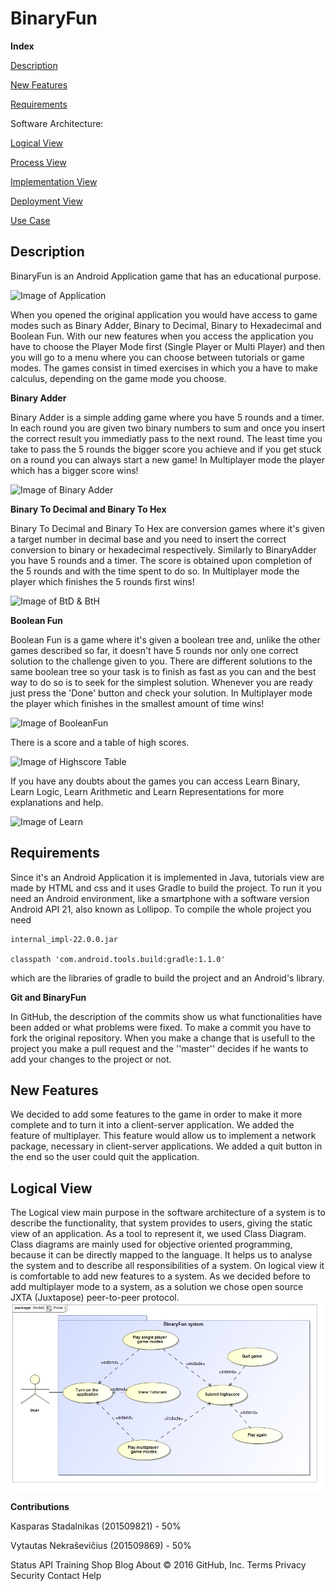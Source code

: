 
<h1>BinaryFun</h1>

**Index**

[Description](#description)

[New Features](#new-features) 

[Requirements](#requirements)

 
Software Architecture:
 
  [Logical View](#logical-view)
 
 [Process View](#process-view)
	 
 [Implementation View](#implementation-view)
	 
 [Deployment View](#deployment-view)
	 
 [Use Case](#use-case)
 

## Description
BinaryFun is an Android Application game that has an educational purpose.

![Image of Application](http://imageshack.com/a/img922/580/9fKEHJ.png)

When you opened the original application you would have access to game modes such as Binary Adder, Binary to Decimal, Binary to Hexadecimal and Boolean Fun. With our new features when you access the application you have to choose the Player Mode first (Single Player or Multi Player) and then you will go to a menu where you can choose between tutorials or game modes.
The games consist in timed exercises in which you a have to make calculus, depending on the game mode you choose. 


**Binary Adder**

Binary Adder is a simple adding game where you have 5 rounds and a timer. 
In each round you are given two binary numbers to sum and once you insert the correct result you immediatly pass to the next round.
The least time you take to pass the 5 rounds the bigger score you achieve and if you get stuck on a round you can always start a new game!
In Multiplayer mode the player which has a bigger score wins!

![Image of Binary Adder](http://imageshack.com/a/img921/6862/9FkPuk.png)


**Binary To Decimal and Binary To Hex**

Binary To Decimal and Binary To Hex are conversion games where it's given a target number in decimal base and you need to insert the correct conversion to binary or hexadecimal respectively. 
Similarly to BinaryAdder you have 5 rounds and a timer. The score is obtained upon completion of the 5 rounds and with the time spent to do so.
In Multiplayer mode the player which finishes the 5 rounds first wins!

![Image of BtD & BtH](http://s33.postimg.org/exyegt66n/Deepin_Screenshot20160528190542.png)


**Boolean Fun**

Boolean Fun is a game where it's given a boolean tree and, unlike the other games described so far, it doesn't have 5 rounds nor only one correct solution to the challenge given to you. 
There are different solutions to the same boolean tree so your task is to finish as fast as you can and the best way to do so is to seek for the simplest solution. Whenever you are ready just press the 'Done' button and check your solution.
In Multiplayer mode the player which finishes in the smallest amount of time wins!

![Image of BooleanFun](http://s33.postimg.org/nkyqscdqn/Deepin_Screenshot20160327134109.png)


There is a score and a table of high scores.

![Image of Highscore Table](http://imageshack.com/a/img922/6553/I1QOQ2.png)


If you have any doubts about the games you can access Learn Binary, Learn Logic, Learn Arithmetic and Learn Representations for more explanations and help.

![Image of Learn](http://imageshack.com/a/img922/5359/MyYr4S.png)


## Requirements

Since it's an Android Application it is implemented in Java, tutorials view are made by HTML and css and it uses Gradle to build the project. 
To run it you need an Android environment, like a smartphone with a software version Android API 21, also known as Lollipop.
To compile the whole project you need 
	
	internal_impl-22.0.0.jar

	classpath 'com.android.tools.build:gradle:1.1.0'
	
which are the libraries of gradle to build the project and an Android's library.


**Git and BinaryFun**

In GitHub, the description of the commits show us what functionalities have been added or what problems were fixed.
To make a commit you have to fork the original repository. When you make a change that is usefull to the project you make a pull request and the ''master'' decides if he wants to add your changes to the project or not.


## New Features

We decided to add some features to the game in order to make it more complete and to turn it into a client-server application.
We added the feature of multiplayer. This feature would allow us to implement a network package, necessary in client-server applications. 
We added a quit button in the end so the user could quit the application.

## Logical View
The Logical view main purpose in the software architecture of a system is to describe the functionality, that system provides to users, giving the static view of an application. As a tool to represent it, we used Class Diagram. Class diagrams are mainly used for objective oriented programming, because it can be directly mapped to the language. It helps us to analyse the system and to describe all responsibilities of a system. 
On logical view it is comfortable to add new features to a system. As we decided before to add multiplayer mode to a system, as a solution we chose open source JXTA (Juxtapose) peer-to-peer protocol.
![Image of Class Diagram](https://github.com/kasparas0114/EECS314-BinaryFun/blob/master/ASSO-DOCS/Diagrams/UseCaseDiagram.jpg)

**Contributions**

Kasparas Stadalnikas (201509821) - 50%

Vytautas Nekraševičius (201509869) - 50%

Status API Training Shop Blog About
© 2016 GitHub, Inc. Terms Privacy Security Contact Help

